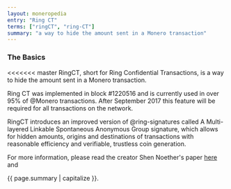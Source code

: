 ```yaml
---
layout: moneropedia
entry: "Ring CT"
terms: ["ringCT", "ring-CT"]
summary: "a way to hide the amount sent in a Monero transaction"
---
```


### The Basics
<<<<<<< master
RingCT, short for Ring Confidential Transactions, is a way to hide the amount sent in a Monero transaction. 

Ring CT was implemented in block #1220516 and is currently used in over 95% of @Monero transactions.  After September 2017 this feature will be required for all transactions on the network.

RingCT introduces an improved version of @ring-signatures called A Multi-layered Linkable Spontaneous Anonymous Group signature, which allows for hidden amounts, origins and destinations of transactions with reasonable efficiency and verifiable, trustless coin generation.

For more information, please read the creator Shen Noether's paper [here](https://eprint.iacr.org/2015/1098) and 


{{ page.summary | capitalize }}.



